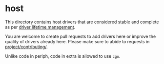 # host

This directory contains host drivers that are considered stable and complete as
per [driver lifetime
management](https://periph.io/project/#driver-lifetime-management).

You are welcome to create pull requests to add drivers here or improve the
quality of drivers already here. Please make sure to abide to requests in
[project/contributing/](https://periph.io/project/contributing/).

Unlike code in periph, code in extra is allowed to use `cgo`.
